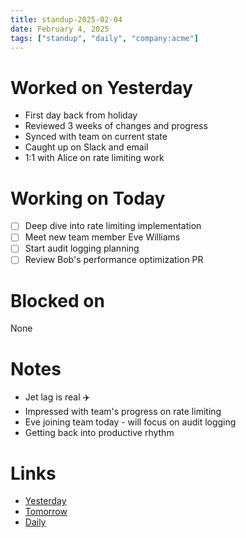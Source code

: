 ```yaml
---
title: standup-2025-02-04
date: February 4, 2025
tags: ["standup", "daily", "company:acme"]
---
```


# Worked on Yesterday

* First day back from holiday
* Reviewed 3 weeks of changes and progress
* Synced with team on current state
* Caught up on Slack and email
* 1:1 with Alice on rate limiting work

# Working on Today

* [ ] Deep dive into rate limiting implementation
* [ ] Meet new team member Eve Williams
* [ ] Start audit logging planning
* [ ] Review Bob's performance optimization PR

# Blocked on

None

# Notes

* Jet lag is real ✈️
* Impressed with team's progress on rate limiting
* Eve joining team today - will focus on audit logging
* Getting back into productive rhythm

# Links

* [Yesterday](2025-02-03)
* [Tomorrow](2025-02-05)
* [Daily](../journal/2025-02-04)
